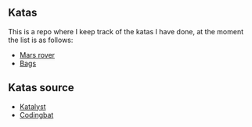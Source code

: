 ## Katas

This is a repo where I keep track of the katas I have done, at the moment
the list is as follows:

- [Mars rover](./mars-rover)
- [Bags](./bags)

## Katas source

- [Katalyst](https://katalyst.codurance.com)
- [Codingbat](https://codingbat.com/java)
